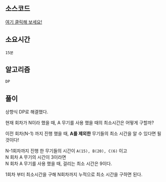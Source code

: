 ## 소스코드
[여기 클릭해 보세요!](https://github.com/BE-Archive/Algorithm-Study/blob/main/wnso-kim/Week_36/BOJ_28017_게임을_클리어하자/BOJ_28017_게임을_클리어하자.java)

## 소요시간
`15분`

## 알고리즘
`DP`

## 풀이
상향식 DP로 해결했다.   
 
현재 회차가 N이라 했을 때, A 무기를 사용 했을 때의 최소시간은 어떻게 구할까?    

이전 회차(N-1) 까지 진행 했을 때, **A를 제외한** 무기들의 최소 시간을 알 수 있다면 될 것이다!

N-1회차까지 진행 한 무기들의 시간이 `A(15), B(20), C(6)` 이고   
N 회차 A 무기의 시간이 3이라면    
N 회차 A 무기를 사용 했을 때, 걸리는 최소 시간은 9이다.   

1회차 부터 최소시간을 구해 N회차까지 누적으로 최소 시간을 구하면 된다.